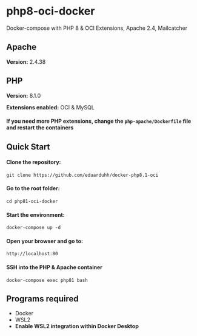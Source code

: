 # php8-oci-docker
Docker-compose with PHP 8 &amp; OCI Extensions, Apache 2.4, Mailcatcher

## Apache
**Version:** 2.4.38

## PHP
**Version:** 8.1.0

**Extensions enabled:** OCI & MySQL
#### If you need more PHP extensions, change the `php-apache/Dockerfile` file and restart the containers

## Quick Start

#### Clone the repository:
`git clone https://github.com/eduarduhh/docker-php8.1-oci`

#### Go to the root folder:
`cd php81-oci-docker`

#### Start the environment:
`docker-compose up -d`

#### Open your browser and go to:
`http://localhost:80`

#### SSH into the PHP & Apache container
`docker-compose exec php81 bash`

## Programs required
- Docker
- WSL2 
- **Enable WSL2 integration within Docker Desktop**
